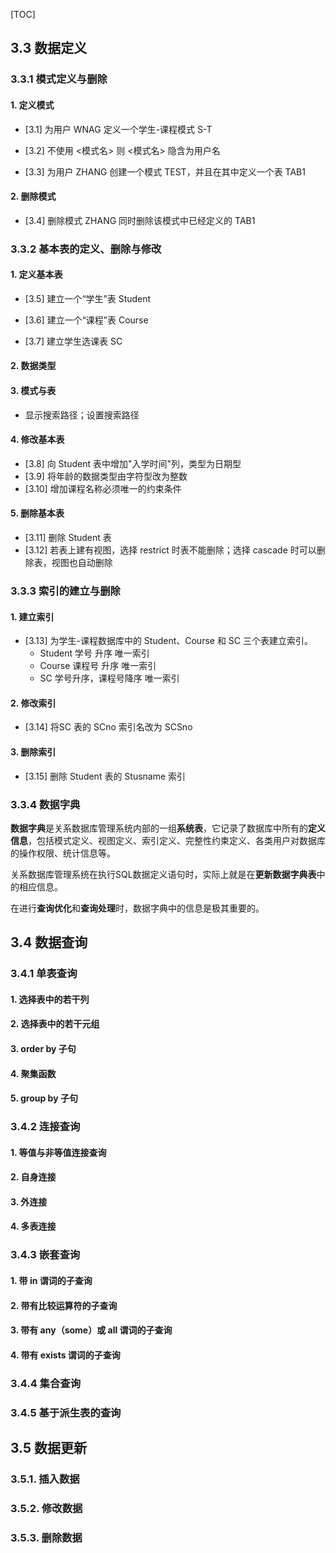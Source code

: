 [TOC]

## 3.3 数据定义

### 3.3.1 模式定义与删除

#### 1. 定义模式

- [3.1] 为用户 WNAG 定义一个学生-课程模式 S-T

- [3.2] 不使用 <模式名> 则 <模式名> 隐含为用户名

- [3.3] 为用户 ZHANG 创建一个模式 TEST，并且在其中定义一个表 TAB1

#### 2. 删除模式

- [3.4] 删除模式 ZHANG 同时删除该模式中已经定义的 TAB1

### 3.3.2 基本表的定义、删除与修改

#### 1. 定义基本表

- [3.5] 建立一个“学生”表 Student

- [3.6] 建立一个“课程”表 Course

- [3.7] 建立学生选课表 SC

#### 2. 数据类型

#### 3. 模式与表

- 显示搜索路径；设置搜索路径

#### 4. 修改基本表

- [3.8] 向 Student 表中增加"入学时间"列，类型为日期型
- [3.9] 将年龄的数据类型由字符型改为整数
- [3.10] 增加课程名称必须唯一的约束条件

#### 5. 删除基本表

- [3.11] 删除 Student 表
- [3.12] 若表上建有视图，选择 restrict 时表不能删除；选择 cascade 时可以删除表，视图也自动删除

### 3.3.3 索引的建立与删除

#### 1. 建立索引

- [3.13] 为学生-课程数据库中的 Student、Course 和 SC 三个表建立索引。
  - Student 学号 升序 唯一索引
  - Course 课程号 升序 唯一索引
  - SC 学号升序，课程号降序 唯一索引

#### 2. 修改索引

- [3.14] 将SC 表的 SCno 索引名改为 SCSno

#### 3. 删除索引

- [3.15] 删除 Student 表的 Stusname 索引

### 3.3.4 数据字典

​	**数据字典**是关系数据库管理系统内部的一组**系统表**，它记录了数据库中所有的**定义信息**，包括模式定义、视图定义、索引定义、完整性约束定义、各类用户对数据库的操作权限、统计信息等。

​	关系数据库管理系统在执行SQL数据定义语句时，实际上就是在**更新数据字典表**中的相应信息。

​	在进行**查询优化**和**查询处理**时，数据字典中的信息是极其重要的。

## 3.4 数据查询

### 3.4.1 单表查询

#### 1. 选择表中的若干列

#### 2. 选择表中的若干元组

#### 3. order by 子句

#### 4. 聚集函数

#### 5. group by 子句

### 3.4.2 连接查询

#### 1. 等值与非等值连接查询

#### 2. 自身连接

#### 3. 外连接

#### 4. 多表连接

### 3.4.3 嵌套查询

#### 1. 带 in 谓词的子查询

#### 2. 带有比较运算符的子查询

#### 3. 带有 any（some）或 all 谓词的子查询

#### 4. 带有 exists 谓词的子查询

### 3.4.4 集合查询

### 3.4.5 基于派生表的查询

## 3.5 数据更新

### 3.5.1. 插入数据

### 3.5.2. 修改数据

### 3.5.3. 删除数据



